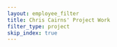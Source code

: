 ```yaml
---
layout: employee_filter
title: Chris Cairns' Project Work
filter_type: project
skip_index: true
---
```

